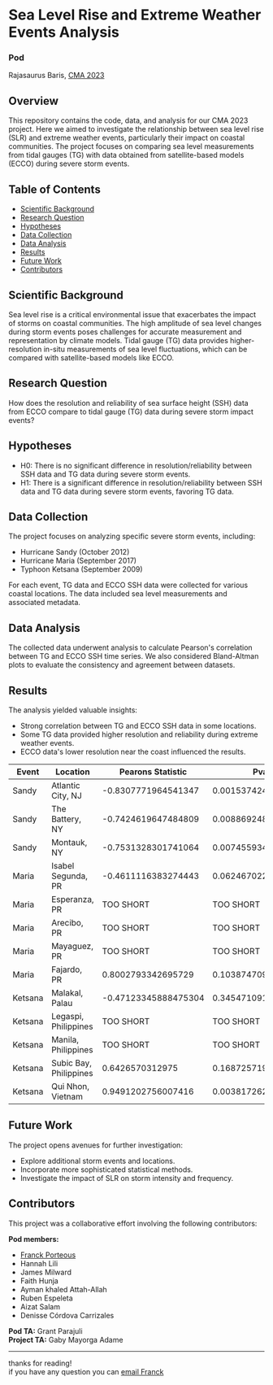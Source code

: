 # Sea Level Rise and Extreme Weather Events Analysis

### Pod
Rajasaurus Baris, [CMA 2023](https://academy.climatematch.io/)

## Overview

This repository contains the code, data, and analysis for our CMA 2023 project. Here we aimed to investigate the relationship between sea level rise (SLR) and extreme weather events, particularly their impact on coastal communities. The project focuses on comparing sea level measurements from tidal gauges (TG) with data obtained from satellite-based models (ECCO) during severe storm events.

## Table of Contents

- [Scientific Background](#scientific-background)
- [Research Question](#research-question)
- [Hypotheses](#hypotheses)
- [Data Collection](#data-collection)
- [Data Analysis](#data-analysis)
- [Results](#results)
- [Future Work](#future-work)
- [Contributors](#contributors)

## Scientific Background

Sea level rise is a critical environmental issue that exacerbates the impact of storms on coastal communities. The high amplitude of sea level changes during storm events poses challenges for accurate measurement and representation by climate models. Tidal gauge (TG) data provides higher-resolution in-situ measurements of sea level fluctuations, which can be compared with satellite-based models like ECCO.

## Research Question

How does the resolution and reliability of sea surface height (SSH) data from ECCO compare to tidal gauge (TG) data during severe storm impact events?

## Hypotheses

- H0: There is no significant difference in resolution/reliability between SSH data and TG data during severe storm events.
- H1: There is a significant difference in resolution/reliability between SSH data and TG data during severe storm events, favoring TG data.

## Data Collection

The project focuses on analyzing specific severe storm events, including:

- Hurricane Sandy (October 2012)
- Hurricane Maria (September 2017)
- Typhoon Ketsana (September 2009)

For each event, TG data and ECCO SSH data were collected for various coastal locations. The data included sea level measurements and associated metadata.

## Data Analysis

The collected data underwent analysis to calculate Pearson's correlation between TG and ECCO SSH time series. We also considered Bland-Altman plots to evaluate the consistency and agreement between datasets.

## Results

The analysis yielded valuable insights:

- Strong correlation between TG and ECCO SSH data in some locations.
- Some TG data provided higher resolution and reliability during extreme weather events.
- ECCO data's lower resolution near the coast influenced the results.

| Event   | Location               | Pearons Statistic | Pvalue            | Min TG           | Max TG           | Min SAT          | Max SAT          | Percent_usable |
|---------|------------------------|-------------------|-------------------|------------------|------------------|------------------|------------------|----------------|
| Sandy   | Atlantic City, NJ     | -0.8307771964541347 | 0.001537424752063651 | -0.34474992752075195 | 0.7571251392364502 | -0.011457881579796492 | 0.011457881579796436 | 100.0 |
| Sandy   | The Battery, NY       | -0.7424619647484809 | 0.008869248556628137 | -0.4015833333333332 | 0.8669166666666668 | -0.014469226201375252 | 0.014469226201375363 | 100.0 |
| Sandy   | Montauk, NY           | -0.7531328301741064 | 0.0074559342297149805 | -0.3132878787878788 | 0.7259204545454547 | -0.01068242515126866 | 0.010682425151268604 | 100.0 |
| Maria   | Isabel Segunda, PR    | -0.4611116383274443 | 0.06246702286955319 | -0.09793877601623535 | 0.2222280502319336 | -0.001560370127359989 | 0.0015603701273600445 | 100.0 |
| Maria   | Esperanza, PR         | TOO SHORT         | TOO SHORT         |NO DATA|NO DATA| -0.001560370127359989 | 0.0015603701273600445 | 0.0 |
| Maria   | Arecibo, PR           | TOO SHORT         | TOO SHORT         |NO DATA|NO DATA| -0.0016681849956512451 | 0.0016681849956512451 | 0.0 |
| Maria   | Mayaguez, PR          | TOO SHORT         | TOO SHORT         |NO DATA|NO DATA| -0.0013145009676616137 | 0.0013145009676615027 | 0.0 |
| Maria   | Fajardo, PR           | 0.8002793342695729 | 0.10387470925223188 | -0.07427835464477539 | 0.2175273895263672 | -0.000390092531840025 | 0.0003900925318399695 | 100.0 |
| Ketsana | Malakal, Palau        | -0.47123345888475304 | 0.3454710918143166 | -0.25140976905822754 | 0.11129868030548096 | -0.0017577782273292542 | 0.0017577782273292542 | 100.0 |
| Ketsana | Legaspi, Philippines  | TOO SHORT         | TOO SHORT         |NO DATA|NO DATA| -0.0019367411732673645 | 0.0019367411732673645 | 0.0 |
| Ketsana | Manila, Philippines   | TOO SHORT         | TOO SHORT         | -0.11147904396057129 | 0.26039600372314453 |NO DATA|NO DATA| 0.0 |
| Ketsana | Subic Bay, Philippines | 0.6426570312975 | 0.16872571988471247 | -0.107208251953125 | 0.2514582872390747 | -0.0008405869205793115 | 0.0008405869205792005 | 100.0 |
| Ketsana | Qui Nhon, Vietnam     | 0.9491202756007416 | 0.0038172621818771666 | -0.20693743228912354 | 0.38843750953674316 | -0.0023103132843971252 | 0.0023103132843971252 | 100.0 |


## Future Work

The project opens avenues for further investigation:

- Explore additional storm events and locations.
- Incorporate more sophisticated statistical methods.
- Investigate the impact of SLR on storm intensity and frequency.

## Contributors

This project was a collaborative effort involving the following contributors:

**Pod members:**
- [Franck Porteous](https://github.com/FranckPrts)
- Hannah Lili
- James Milward
- Faith Hunja
- Ayman khaled Attah-Allah
- Ruben Espeleta
- Aizat Salam
- Denisse Córdova Carrizales


**Pod TA:** Grant Parajuli<br>
**Project TA:** Gaby Mayorga Adame

____
thanks for reading!<br>
if you have any question you can [email Franck](mailto:franck.porteous@protonmail.com)
